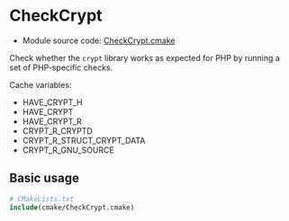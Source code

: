 <!-- This is auto-generated file. -->
# CheckCrypt

* Module source code: [CheckCrypt.cmake](https://github.com/petk/php-build-system/blob/master/cmake/ext/standard/cmake/CheckCrypt.cmake)

Check whether the `crypt` library works as expected for PHP by running a set of
PHP-specific checks.

Cache variables:

* HAVE_CRYPT_H
* HAVE_CRYPT
* HAVE_CRYPT_R
* CRYPT_R_CRYPTD
* CRYPT_R_STRUCT_CRYPT_DATA
* CRYPT_R_GNU_SOURCE

## Basic usage

```cmake
# CMakeLists.txt
include(cmake/CheckCrypt.cmake)
```
